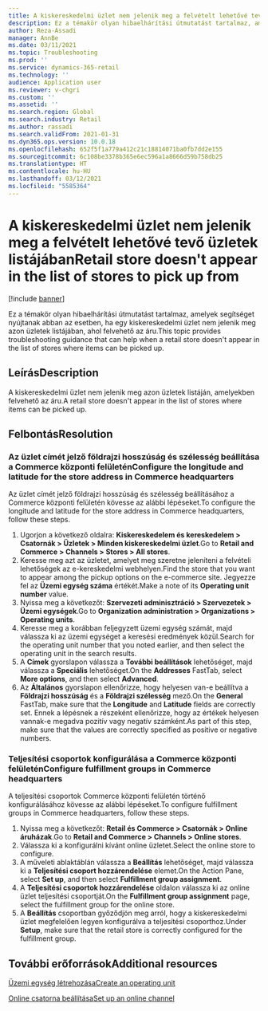 ```yaml
---
title: A kiskereskedelmi üzlet nem jelenik meg a felvételt lehetővé tevő üzletek listájában
description: Ez a témakör olyan hibaelhárítási útmutatást tartalmaz, amelyek segítséget nyújtanak abban az esetben, ha egy kiskereskedelmi üzlet nem jelenik meg azon üzletek listájában, ahol felvehető az áru.
author: Reza-Assadi
manager: AnnBe
ms.date: 03/11/2021
ms.topic: Troubleshooting
ms.prod: ''
ms.service: dynamics-365-retail
ms.technology: ''
audience: Application user
ms.reviewer: v-chgri
ms.custom: ''
ms.assetid: ''
ms.search.region: Global
ms.search.industry: Retail
ms.author: rassadi
ms.search.validFrom: 2021-01-31
ms.dyn365.ops.version: 10.0.18
ms.openlocfilehash: 652f5f1a779a412c21c18814071ba0fb7dd2e155
ms.sourcegitcommit: 6c108be3378b365e6ec596a1a8666d59b758db25
ms.translationtype: HT
ms.contentlocale: hu-HU
ms.lasthandoff: 03/12/2021
ms.locfileid: "5585364"
---
```

# <a name="retail-store-doesnt-appear-in-the-list-of-stores-to-pick-up-from"></a><span data-ttu-id="7b570-103">A kiskereskedelmi üzlet nem jelenik meg a felvételt lehetővé tevő üzletek listájában</span><span class="sxs-lookup"><span data-stu-id="7b570-103">Retail store doesn't appear in the list of stores to pick up from</span></span>

[!include [banner](../../includes/banner.md)]

<span data-ttu-id="7b570-104">Ez a témakör olyan hibaelhárítási útmutatást tartalmaz, amelyek segítséget nyújtanak abban az esetben, ha egy kiskereskedelmi üzlet nem jelenik meg azon üzletek listájában, ahol felvehető az áru.</span><span class="sxs-lookup"><span data-stu-id="7b570-104">This topic provides troubleshooting guidance that can help when a retail store doesn't appear in the list of stores where items can be picked up.</span></span>

## <a name="description"></a><span data-ttu-id="7b570-105">Leírás</span><span class="sxs-lookup"><span data-stu-id="7b570-105">Description</span></span>

<span data-ttu-id="7b570-106">A kiskereskedelmi üzlet nem jelenik meg azon üzletek listáján, amelyekben felvehető az áru.</span><span class="sxs-lookup"><span data-stu-id="7b570-106">A retail store doesn't appear in the list of stores where items can be picked up.</span></span>

## <a name="resolution"></a><span data-ttu-id="7b570-107">Felbontás</span><span class="sxs-lookup"><span data-stu-id="7b570-107">Resolution</span></span>

### <a name="configure-the-longitude-and-latitude-for-the-store-address-in-commerce-headquarters"></a><span data-ttu-id="7b570-108">Az üzlet címét jelző földrajzi hosszúság és szélesség beállítása a Commerce központi felületén</span><span class="sxs-lookup"><span data-stu-id="7b570-108">Configure the longitude and latitude for the store address in Commerce headquarters</span></span>

<span data-ttu-id="7b570-109">Az üzlet címét jelző földrajzi hosszúság és szélesség beállításához a Commerce központi felületén kövesse az alábbi lépéseket.</span><span class="sxs-lookup"><span data-stu-id="7b570-109">To configure the longitude and latitude for the store address in Commerce headquarters, follow these steps.</span></span>

1. <span data-ttu-id="7b570-110">Ugorjon a következő oldalra: **Kiskereskedelem és kereskedelem \> Csatornák \> Üzletek \> Minden kiskereskedelmi üzlet**.</span><span class="sxs-lookup"><span data-stu-id="7b570-110">Go to **Retail and Commerce \> Channels \> Stores \> All stores**.</span></span>
1. <span data-ttu-id="7b570-111">Keresse meg azt az üzletet, amelyet meg szeretne jeleníteni a felvételi lehetőségek az e-kereskedelmi webhelyen.</span><span class="sxs-lookup"><span data-stu-id="7b570-111">Find the store that you want to appear among the pickup options on the e-commerce site.</span></span> <span data-ttu-id="7b570-112">Jegyezze fel az **Üzemi egység száma** értékét.</span><span class="sxs-lookup"><span data-stu-id="7b570-112">Make a note of its **Operating unit number** value.</span></span>
1. <span data-ttu-id="7b570-113">Nyissa meg a következőt: **Szervezeti adminisztráció \> Szervezetek \> Üzemi egységek**.</span><span class="sxs-lookup"><span data-stu-id="7b570-113">Go to **Organization administration \> Organizations \> Operating units**.</span></span>
1. <span data-ttu-id="7b570-114">Keresse meg a korábban feljegyzett üzemi egység számát, majd válassza ki az üzemi egységet a keresési eredmények közül.</span><span class="sxs-lookup"><span data-stu-id="7b570-114">Search for the operating unit number that you noted earlier, and then select the operating unit in the search results.</span></span>
1. <span data-ttu-id="7b570-115">A **Címek** gyorslapon válassza a **További beállítások** lehetőséget, majd válassza a **Speciális** lehetőséget.</span><span class="sxs-lookup"><span data-stu-id="7b570-115">On the **Addresses** FastTab, select **More options**, and then select **Advanced**.</span></span>
1. <span data-ttu-id="7b570-116">Az **Általános** gyorslapon ellenőrizze, hogy helyesen van-e beállítva a **Földrajzi hosszúság** és a **Földrajzi szélesség** mező.</span><span class="sxs-lookup"><span data-stu-id="7b570-116">On the **General** FastTab, make sure that the **Longitude** and **Latitude** fields are correctly set.</span></span> <span data-ttu-id="7b570-117">Ennek a lépésnek a részeként ellenőrizze, hogy az értékek helyesen vannak-e megadva pozitív vagy negatív számként.</span><span class="sxs-lookup"><span data-stu-id="7b570-117">As part of this step, make sure that the values are correctly specified as positive or negative numbers.</span></span>

### <a name="configure-fulfillment-groups-in-commerce-headquarters"></a><span data-ttu-id="7b570-118">Teljesítési csoportok konfigurálása a Commerce központi felületén</span><span class="sxs-lookup"><span data-stu-id="7b570-118">Configure fulfillment groups in Commerce headquarters</span></span>

<span data-ttu-id="7b570-119">A teljesítési csoportok Commerce központi felületén történő konfigurálásához kövesse az alábbi lépéseket.</span><span class="sxs-lookup"><span data-stu-id="7b570-119">To configure fulfillment groups in Commerce headquarters, follow these steps.</span></span>

1. <span data-ttu-id="7b570-120">Nyissa meg a következőt: **Retail és Commerce \> Csatornák \> Online áruházak**.</span><span class="sxs-lookup"><span data-stu-id="7b570-120">Go to **Retail and Commerce \> Channels \> Online stores**.</span></span>
1. <span data-ttu-id="7b570-121">Válassza ki a konfigurálni kívánt online üzletet.</span><span class="sxs-lookup"><span data-stu-id="7b570-121">Select the online store to configure.</span></span>
1. <span data-ttu-id="7b570-122">A műveleti ablaktáblán válassza a **Beállítás** lehetőséget, majd válassza ki a **Teljesítési csoport hozzárendelése** elemet.</span><span class="sxs-lookup"><span data-stu-id="7b570-122">On the Action Pane, select **Set up**, and then select **Fulfillment group assignment**.</span></span>
1. <span data-ttu-id="7b570-123">A **Teljesítési csoportok hozzárendelése** oldalon válassza ki az online üzlet teljesítési csoportját.</span><span class="sxs-lookup"><span data-stu-id="7b570-123">On the **Fulfillment group assignment** page, select the fulfillment group for the online store.</span></span>
1. <span data-ttu-id="7b570-124">A **Beállítás** csoportban győződjön meg arról, hogy a kiskereskedelmi üzlet megfelelően legyen konfigurálva a teljesítési csoporthoz.</span><span class="sxs-lookup"><span data-stu-id="7b570-124">Under **Setup**, make sure that the retail store is correctly configured for the fulfillment group.</span></span>

## <a name="additional-resources"></a><span data-ttu-id="7b570-125">További erőforrások</span><span class="sxs-lookup"><span data-stu-id="7b570-125">Additional resources</span></span> 

[<span data-ttu-id="7b570-126">Üzemi egység létrehozása</span><span class="sxs-lookup"><span data-stu-id="7b570-126">Create an operating unit</span></span>](https://docs.microsoft.com/dynamics365/fin-ops-core/fin-ops/organization-administration/tasks/create-operating-unit)

[<span data-ttu-id="7b570-127">Online csatorna beállítása</span><span class="sxs-lookup"><span data-stu-id="7b570-127">Set up an online channel</span></span>](../channel-setup-online.md)

